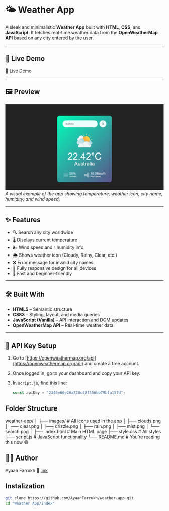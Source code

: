 # 🌤️ Weather App

A sleek and minimalistic **Weather App** built with **HTML**, **CSS**, and **JavaScript**. It fetches real-time weather data from the **OpenWeatherMap API** based on any city entered by the user.

---

## 🚀 Live Demo

🔗 [Live Demo](ayaanfarrukh.github.io/Weather-App)  

---

## 🖼️ Preview

![Weather App Screenshot](./images/screencapture-127-0-0-1-5500-projects-Weather-App-index-html-2025-04-19-20_05_48.png)  
*A visual example of the app showing temperature, weather icon, city name, humidity, and wind speed.*

---

## ✨ Features

- 🔍 Search any city worldwide
- 🌡️ Displays current temperature
- 🌬️ Wind speed and 💧 humidity info
- 🌦️ Shows weather icon (Cloudy, Rainy, Clear, etc.)
- ❌ Error message for invalid city names
- 📱 Fully responsive design for all devices
- 🎯 Fast and beginner-friendly

---

## 🛠️ Built With

- **HTML5** – Semantic structure
- **CSS3** – Styling, layout, and media queries
- **JavaScript (Vanilla)** – API interaction and DOM updates
- **OpenWeatherMap API** – Real-time weather data

---

## 🔑 API Key Setup

1. Go to [https://openweathermap.org/api](https://openweathermap.org/api) and create a free account.
2. Once logged in, go to your dashboard and copy your API key.
3. In `script.js`, find this line:

   ```js
   const apiKey = "2346e66e26a820c48f556bb79bfa157d";

## Folder Structure

   weather-app/
│
├── images/                  # All icons used in the app
│   ├── clouds.png
│   ├── clear.png
│   ├── drizzle.png
│   ├── rain.png
│   ├── mist.png
│   └── search.png
│
├── index.html               # Main HTML page
├── style.css                # All styles
├── script.js                # JavaScript functionality
└── README.md                # You’re reading this now 😄

## 🧑‍💻 Author 
Ayaan Farrukh
🔗 [link](https://github.com/AyaanFarrukh)

## Instalization

```bash
git clone https://github.com/AyaanFarrukh/weather-app.git
cd "Weather App/index"